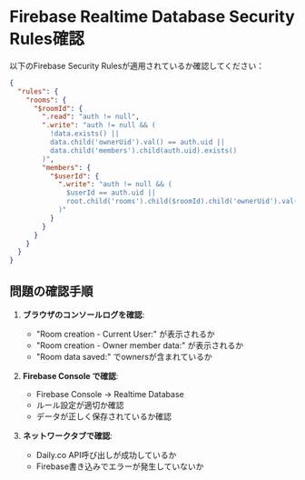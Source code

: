# Firebase Realtime Database Security Rules確認

以下のFirebase Security Rulesが適用されているか確認してください：

```json
{
  "rules": {
    "rooms": {
      "$roomId": {
        ".read": "auth != null",
        ".write": "auth != null && (
          !data.exists() || 
          data.child('ownerUid').val() == auth.uid ||
          data.child('members').child(auth.uid).exists()
        )",
        "members": {
          "$userId": {
            ".write": "auth != null && (
              $userId == auth.uid ||
              root.child('rooms').child($roomId).child('ownerUid').val() == auth.uid
            )"
          }
        }
      }
    }
  }
}
```

## 問題の確認手順

1. **ブラウザのコンソールログを確認**:
   - "Room creation - Current User:" が表示されるか
   - "Room creation - Owner member data:" が表示されるか
   - "Room data saved:" でownersが含まれているか

2. **Firebase Console で確認**:
   - Firebase Console → Realtime Database
   - ルール設定が適切か確認
   - データが正しく保存されているか確認

3. **ネットワークタブで確認**:
   - Daily.co API呼び出しが成功しているか
   - Firebase書き込みでエラーが発生していないか